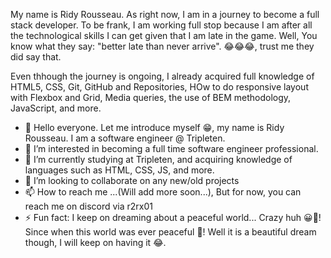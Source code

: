 My name is Ridy Rousseau. As right now, I am in a journey to become a full stack developer. To be frank, I am working full stop because I am after all the technological skills I can get given that I am late in the game. Well, You know what they say: "better late than never arrive". 😂😂😂, trust me they did say that. 

Even thhough the journey is ongoing, I already acquired full knowledge of HTML5, CSS, Git, GitHub and Repositories, HOw to do responsive layout with Flexbox and Grid, Media queries, the use of BEM methodology, JavaScript, and more. 

- 👋 Hello everyone. Let me introduce myself 😁, my name is Ridy Rousseau. I am a software engineer @ Tripleten.
- 👀 I’m interested in becoming a full time software engineer professional. 
- 🌱 I’m currently studying at Tripleten, and acquiring knowledge of languages such as HTML, CSS, JS, and more.
- 💞️ I’m looking to collaborate on any new/old projects
- 📫 How to reach me ...(Will add more soon...), But for now, you can reach me on discord via r2rx01
- ⚡ Fun fact: I keep on dreaming about a peaceful world... Crazy huh 😀🤗! Since when this world was ever peaceful 🤔! Well it is a beautiful dream though, I will keep on having it 😂.

<!---
earouss1/earouss1 is a ✨ special ✨ repository because its `README.md` (this file) appears on your GitHub profile.
You can click the Preview link to take a look at your changes.
--->

